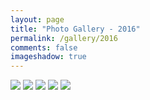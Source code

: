 ```yaml
---
layout: page
title: "Photo Gallery - 2016"
permalink: /gallery/2016
comments: false
imageshadow: true
---
```


<img src="https://lightfocus-1256547063.cos.ap-hongkong.myqcloud.com/gallery/2016/3Y1A1682.jpg">

<img src="https://lightfocus-1256547063.cos.ap-hongkong.myqcloud.com/gallery/2016/3Y1A1589.jpg">

<img src="https://lightfocus-1256547063.cos.ap-hongkong.myqcloud.com/gallery/2016/DSC_9811.jpg">

<img src="https://lightfocus-1256547063.cos.ap-hongkong.myqcloud.com/gallery/2016/DSC_9486.jpg">

<img src="https://lightfocus-1256547063.cos.ap-hongkong.myqcloud.com/gallery/2016/DSC_0932.jpg">
